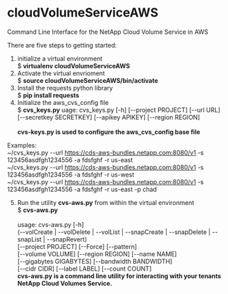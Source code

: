# cloudVolumeServiceAWS
Command Line Interface for the NetApp Cloud Volume Service in AWS

There are five steps to getting started:
1) initialize a virtual environment<br/>
  $ **virtualenv cloudVolumeServiceAWS**
2) Activate the virtual envrioment<br/>
  $ **source cloudVolumeServiceAWS/bin/activate**
3) Install the requests python library<br/>
  $ **pip install requests**
4) Initialize the aws_cvs_config file<br/>
  $ **cvs_keys.py**
uage: cvs_keys.py [-h] [--project PROJECT] [--url URL]<br/>
                   [--secretkey SECRETKEY] [--apikey APIKEY] [--region REGION]<br/><br/>
**cvs-keys.py is used to configure the aws_cvs_config base file**

Examples:<br/>
~/cvs_keys.py --url https://cds-aws-bundles.netapp.com:8080/v1 -s 123456asdfgh1234556 -a fdsfghf -r us-east<br/> 
~/cvs_keys.py --url https://cds-aws-bundles.netapp.com:8080/v1 -s 123456asdfgh1234556 -a fdsfghf -r us-west<br/>
~/cvs_keys.py --url https://cds-aws-bundles.netapp.com:8080/v1 -s 123456asdfgh1234556 -a fdsfghf -r us-east -p chad<br/>

5) Run the utility **cvs-aws.py** from within the virtual environment<br/>
  $ **cvs-aws.py**<br/>  
  usage: cvs-aws.py [-h]<br/>
                       (--volCreate | --volDelete | --volList | --snapCreate | --snapDelete | --snapList | --snapRevert)<br/>
                       [--project PROJECT] [--Force] [--pattern]<br/>
                       [--volume VOLUME] [--region REGION] [--name NAME]<br/>
                       [--gigabytes GIGABYTES] [--bandwidth BANDWIDTH]<br/>
                       [--cidr CIDR] [--label LABEL] [--count COUNT]<br/>
 **cvs-aws.py is a command line utility for interacting with your tenants NetApp Cloud Volumes Service.**                      


                
